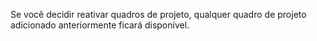 Se você decidir reativar quadros de projeto, qualquer quadro de projeto adicionado anteriormente ficará disponível.
